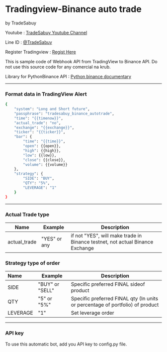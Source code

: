 # Tradingview-Binance auto trade

by TradeSabuy

Youtube : [TradeSabuy Youtube Channel](https://www.youtube.com/c/TradeSabuy)

Line ID : [@TradeSabuy](https://line.me/R/ti/p/@tradesabuy)

Register Tradingview : [Regist Here](https://th.tradingview.com/gopro/?share_your_love=shyStork66653)

This is sample code of Webhook API from TradingView to Binance API.
Do not use this source code for any comercial na krub.

Library for PythonBinance API : [Python binance documentary](https://python-binance.readthedocs.io/en/latest/)

---

### Format data in TradingView Alert

```bash
{
	"system": "Long and Short future",
	"passphrase": "tradesabuy_binance_autotrade",
	"time": "{{timenow}}",
	"actual_trade": "no",
	"exchange": "{{exchange}}",
	"ticker": "{{ticker}}",
	"bar": {
		"time": "{{time}}",
		"open": {{open}},
		"high": {{high}},
		"low": {{low}},
		"close": {{close}},
		"volume": {{volume}}
	},
	"strategy": {
		"SIDE": "BUY",
		"QTY": "5%",
		"LEVERAGE": "1"
	}
}
```

---

### Actual Trade type


| Name         | Example      | Description                                                                   |
| -------------- | -------------- | ------------------------------------------------------------------------------- |
| actual_trade | "YES" or any | if not "YES", will make trade in Binance testnet, not actual Binance Exchange |

### Strategy type of order


| Name     | Example         | Description                                                                   |
| :--------- | ----------------- | ------------------------------------------------------------------------------- |
| SIDE     | "BUY" or "SELL" | Specific preferred FINAL sideof product                                       |
| QTY      | "5" or "5%"     | Specific preferred FINAL qty (In units or percentage of portfolio) of product |
| LEVERAGE | "1"             | Set leverage order                                                            |

---

### API key

To use this automatic bot, add you API key to config.py file.
